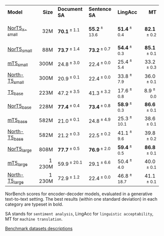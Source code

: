 <table>
<tbody>
<tr class="odd">
<td style="text-align: left;"><strong>Model</strong></td>
<td style="text-align: right;"><strong>Size</strong></td>
<td style="text-align: left;"><strong>Document SA</strong></td>
<td style="text-align: left;"><strong>Sentence SA</strong></td>
<td style="text-align: left;"><strong>LingAcc</strong></td>
<td style="text-align: right;"><strong>MT</strong></td>
</tr>
<tr class="even">
<td style="text-align: left;">
<p><a href="https://huggingface.co/ltg/nort5-xs">NorT5<sub>x-small</sub></a></p></td>
<td style="text-align: right;">32M</td>
<td style="text-align: left;"><strong>70.1</strong><span class="math inline"><sup> ± 1.1</sup></span></td>
<td style="text-align: left;"><strong>55.2</strong><span class="math inline"><sup> ± 13.6</sup></span></td>
<td style="text-align: left;"><strong>51.4</strong><span class="math inline"><sup> ± 0.4</sup></span></td>
<td style="text-align: right;"><strong>82.1</strong><span class="math inline"><sup> ± 0.2</sup></span></td>
</tr>
<tr class="odd">
<td style="text-align: left;"><a href="https://huggingface.co/ltg/nort5-small">NorT5<sub>small</sub></a></td>
<td style="text-align: right;">88M</td>
<td style="text-align: left;"><strong>73.7</strong><span class="math inline"><sup> ± 1.4</sup></span></td>
<td style="text-align: left;"><strong>73.2</strong><span class="math inline"><sup> ± 0.7</sup></span></td>
<td style="text-align: left;"><strong>54.4</strong><span class="math inline"><sup> ± 0.3</sup></span></td>
<td style="text-align: right;"><strong>85.1</strong><span class="math inline"><sup> ± 0.1</sup></span></td>
</tr>
<tr class="even">
<td style="text-align: left;"><a href="https://huggingface.co/google/mt5-small">mT5<sub>small</sub></a></td>
<td style="text-align: right;">300M</td>
<td style="text-align: left;">24.8<span class="math inline"><sup> ± 3.0</sup></span></td>
<td style="text-align: left;">22.4<span class="math inline"><sup> ± 0.0</sup></span></td>
<td style="text-align: left;">25.4<span class="math inline"><sup> ± 5.4</sup></span></td>
<td style="text-align: right;">33.2<span class="math inline"><sup> ± 0.3</sup></span></td>
</tr>
<tr class="odd">
<td style="text-align: left;"><a href="https://huggingface.co/north/t5_small_NCC">North-T5<sub>small</sub></a></td>
<td style="text-align: right;">300M</td>
<td style="text-align: left;">20.9<span class="math inline"><sup> ± 0.1</sup></span></td>
<td style="text-align: left;">22.4<span class="math inline"><sup> ± 0.0</sup></span></td>
<td style="text-align: left;">33.8<span class="math inline"><sup> ± 7.9</sup></span></td>
<td style="text-align: right;">36.0<span class="math inline"><sup> ± 0.1</sup></span></td>
</tr>
<tr class="even">
<td style="text-align: left;"><a href="https://huggingface.co/ltg/nort5-xs">T5<sub>base</sub></a></td>
<td style="text-align: right;">223M</td>
<td style="text-align: left;">47.2<span class="math inline"><sup> ± 3.5</sup></span></td>
<td style="text-align: left;">41.3<span class="math inline"><sup> ± 3.2</sup></span></td>
<td style="text-align: left;">17.6<span class="math inline"><sup> ± 0.8</sup></span></td>
<td style="text-align: right;">8.9<span class="math inline"><sup> ± 0.0</sup></span></td>
</tr>
<tr class="odd">
<td style="text-align: left;"><a href="https://huggingface.co/ltg/nort5-base">NorT5<sub>base</sub></a></td>
<td style="text-align: right;">228M</td>
<td style="text-align: left;"><strong>77.4</strong><span class="math inline"><sup> ± 0.4</sup></span></td>
<td style="text-align: left;"><strong>73.4</strong><span class="math inline"><sup> ± 0.8</sup></span></td>
<td style="text-align: left;"><strong>58.9</strong><span class="math inline"><sup> ± 0.3</sup></span></td>
<td style="text-align: right;"><strong>86.6</strong><span class="math inline"><sup> ± 0.1</sup></span></td>
</tr>
<tr class="even">
<td style="text-align: left;"><a href="https://huggingface.co/google/mt5-base">mT5<sub>base</sub></a></td>
<td style="text-align: right;">582M</td>
<td style="text-align: left;">21.0<span class="math inline"><sup> ± 0.1</sup></span></td>
<td style="text-align: left;">24.8<span class="math inline"><sup> ± 4.9</sup></span></td>
<td style="text-align: left;">25.3<span class="math inline"><sup> ± 10.1</sup></span></td>
<td style="text-align: right;">38.6<span class="math inline"><sup> ± 0.1</sup></span></td>
</tr>
<tr class="odd">
<td style="text-align: left;"><a href="https://huggingface.co/north/t5_base_NCC">North-T5<sub>base</sub></a></td>
<td style="text-align: right;">582M</td>
<td style="text-align: left;">21.2<span class="math inline"><sup> ± 0.3</sup></span></td>
<td style="text-align: left;">22.5<span class="math inline"><sup> ± 0.2</sup></span></td>
<td style="text-align: left;">41.1<span class="math inline"><sup> ± 9.6</sup></span></td>
<td style="text-align: right;">39.8<span class="math inline"><sup> ± 0.2</sup></span></td>
</tr>
<tr class="even">
<td style="text-align: left;"><a href="https://huggingface.co/ltg/nort5-large">NorT5<sub>large</sub></a></td>
<td style="text-align: right;">808M</td>
<td style="text-align: left;"><strong>77.7</strong><span class="math inline"><sup> ± 0.5</sup></span></td>
<td style="text-align: left;"><strong>76.9</strong><span class="math inline"><sup> ± 2.0</sup></span></td>
<td style="text-align: left;"><strong>59.4</strong><span class="math inline"><sup> ± 0.5</sup></span></td>
<td style="text-align: right;"><strong>86.8</strong><span class="math inline"><sup> ± 0.1</sup></span></td>
</tr>
<tr class="odd">
<td style="text-align: left;"><a href="https://huggingface.co/google/mt5-large">mT5<sub>large</sub></a></td>
<td style="text-align: right;">1 230M</td>
<td style="text-align: left;">59.9<span class="math inline"><sup> ± 20.1</sup></span></td>
<td style="text-align: left;">29.1<span class="math inline"><sup> ± 6.6</sup></span></td>
<td style="text-align: left;">50.4<span class="math inline"><sup> ± 4.0</sup></span></td>
<td style="text-align: right;">40.0<span class="math inline"><sup> ± 0.1</sup></span></td>
</tr>
<tr class="even">
<td style="text-align: left;"><a href="https://huggingface.co/north/t5_large_NCC">North-T5<sub>large</sub></a></td>
<td style="text-align: right;">1 230M</td>
<td style="text-align: left;">72.9<span class="math inline"><sup> ± 1.2</sup></span></td>
<td style="text-align: left;">22.4<span class="math inline"><sup> ± 0.0</sup></span></td>
<td style="text-align: left;">46.8<span class="math inline"><sup> ± 18.7</sup></span></td>
<td style="text-align: right;">41.1<span class="math inline"><sup> ± 0.1</sup></span></td>
</tr>
</tbody>
</table>

NorBench scores for encoder-decoder models, evaluated in a generative text-to-text setting. 
The best results (within one standard deviation) in each category are typeset in bold.

SA stands for `sentiment analysis`, LingAcc for `linguistic acceptability`, MT for `machine translation`.

[Benchmark datasets descriptions](README.md)
